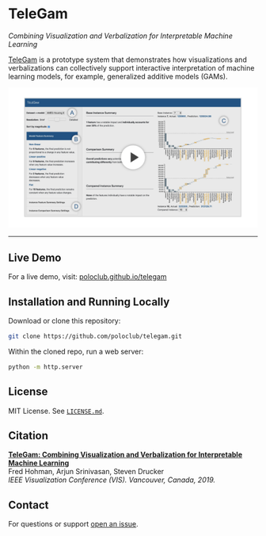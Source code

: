 # TeleGam
*Combining Visualization and Verbalization for Interpretable Machine Learning*

[TeleGam][project] is a prototype system that demonstrates how visualizations and verbalizations can collectively support interactive interpretation of machine learning models, for example, generalized additive models (GAMs).


[![TeleGam preview YouTube video](thumbnail.png)](https://youtu.be/DKeyhVIABlQ)

***

## Live Demo

For a live demo, visit: [poloclub.github.io/telegam][demo]


## Installation and Running Locally

Download or clone this repository:

```bash
git clone https://github.com/poloclub/telegam.git
```

Within the cloned repo, run a web server:

```bash
python -m http.server 
```


## License

MIT License. See [`LICENSE.md`](LICENSE.md).


## Citation

**[TeleGam: Combining Visualization and Verbalization for Interpretable Machine Learning][project]**  
Fred Hohman, Arjun Srinivasan, Steven Drucker  
*IEEE Visualization Conference (VIS). Vancouver, Canada, 2019.*


## Contact

For questions or support [open an issue][issues].

[npm]: https://www.npmjs.com
[issues]: https://github.com/poloclub/telegam/issues
[demo]: https://poloclub.github.io/telegam/
[project]: https://fredhohman.com/papers/telegam